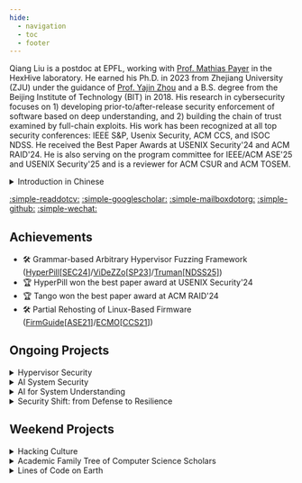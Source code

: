 ```yaml
---
hide:
  - navigation
  - toc
  - footer
---
```


Qiang Liu is a postdoc at EPFL, working with [Prof. Mathias
Payer](https://nebelwelt.net/) in the HexHive laboratory. He earned his Ph.D. in
2023 from Zhejiang University (ZJU) under the guidance of [Prof. Yajin
Zhou](https://yajin.org/) and a B.S. degree from the Beijing Institute of
Technology (BIT) in 2018. His research in cybersecurity focuses on 1) developing
prior-to/after-release security enforcement of software based on deep
understanding, and 2) building the chain of trust examined by full-chain
exploits. His work has been recognized at all top security conferences: IEEE
S&P, Usenix Security, ACM CCS, and ISOC NDSS. He received the Best Paper Awards
at USENIX Security'24 and ACM RAID'24. He is also serving on the program
committee for IEEE/ACM ASE'25 and USENIX Security'25 and is a reviewer for ACM
CSUR and ACM TOSEM.

<details style="margin-bottom:1em">
<summary>Introduction in Chinese</summary>
<div style="margin-top:1em; margin-bottom:1em; margin-left:2em">

刘强现为瑞士洛桑联邦理工学院（EPFL）HexHive 实验室的博士后研究员，合作导师为 Mathias Payer 教授。他于2023年博士毕业于浙江大学，师从周亚金教授。他的研究聚焦于系统安全，致力于从深层理解出发，在软件发布前后实现有效的安全保障机制，同时围绕真实攻击路径构建和验证可信执行链。他的多项研究成果已发表在 IEEE S&P、USENIX Security、ACM CCS 和 NDSS 等国际顶级安全会议上，并荣获USENIX Security 2024 和 ACM RAID 2024 最佳论文奖。同时，他是IEEE/ACM ASE 2025 与 USENIX Security 2025 的程序委员会委员，并为 ACM CSUR 和 ACM TOSEM 等期刊担任审稿人。

</div>
</details>

[:simple-readdotcv:](./Qiang_s_CV.pdf)
[:simple-googlescholar:](https://scholar.google.com/citations?user=fa1uB2sAAAAJ&hl=en)
[:simple-mailboxdotorg:](mailto:cyruscyliu@gmail.com)
[:simple-github:](https://github.com/cyruscyliu)
[:simple-wechat:](weixin://dl/chat?ocat01)

## Achievements

+ 🛠️ Grammar-based Arbitrary Hypervisor Fuzzing Framework
([HyperPill](https://github.com/HexHive/HyperPill)[[SEC24](./papers/hyperpill-sec24.pdf)]/[ViDeZZo](https://github.com/HexHive/videzzo)[[SP23](./papers/videzzo-sp23.pdf)]/[Truman](https://github.com/vul337/Truman)[[NDSS25]](./papers/truman-ndss25.pdf))
+ 🏆 HyperPill won the best paper award at USENIX Security'24
+ 🏆 Tango won the best paper award at ACM RAID'24
+ 🛠️ Partial Rehosting of Linux-Based Firmware
([FirmGuide](https://github.com/cyruscyliu/firmguide)[[ASE21](./papers/firmguide-ase21.pdf)]/[ECMO](https://github.com/valour01/ecmo)[[CCS21](./papers/ecmo-ccs21.pdf)])


## Ongoing Projects

<details>
<summary>Hypervisor Security</summary>
<div style="margin-top:1em; margin-bottom:1em; margin-left:2em">

With the rapid advancement and widespread adoption of AI, cloud computing is
experiencing renewed momentum. At the core of secure cloud infrastructure lies a
vulnerability-free hypervisor. Embracing a full-lifecycle security approach, our
research focuses on identifying and resolving hypervisor vulnerabilities prior
to release, while also developing complementary defenses to mitigate attacks in
production environments. To drive deeper insights, we also develop real-world
exploits targeting state-of-the-art hypervisors.

</div>
</details>

<details>
<summary>AI System Security</summary>
<div style="margin-top:1em; margin-bottom:1em; margin-left:2em">

The success of AI is fundamentally reshaping the entire computing stack, from
hardware to high-level software. As new codebases and specialized hardware
emerge to support AI workloads, longstanding security challenges are resurfacing
in modern contexts. Our research investigates security issues across multiple
layers of AI systems, focusing on compilers, interpreters, operating systems,
hypervisors, and heterogeneous hardware such as GPUs.

</div>
</details>

<details>
<summary>AI for System Understanding</summary>
<div style="margin-top:1em; margin-bottom:1em; margin-left:2em">

Modern system software has reached a scale and complexity that surpasses human
cognitive limits. No individual can realistically comprehend the full breadth of
its specifications, source code, reviews, and development history. This
overwhelming volume of information poses serious challenges to effective
auditing, debugging, and security analysis. We envision a super model—a fusion
of Large Language Models (LLMs) and Knowledge Graphs (KGs)—to bridge the gap
between human understanding and large-scale system software. By encoding both
structured knowledge (e.g., specifications, test results) and unstructured
knowledge (e.g., source code, review discussions, crash reports), this model
will provide a unified, intelligent interface for low-level system
comprehension. As a collaborative assistant, the super model will help
developers and researchers understand system intent, behavior, and evolution,
significantly reducing manual effort in navigating, maintaining, and securing
complex system software.


</div>
</details>

<details style="margin-bottom:1em">
<summary>Security Shift: from Defense to Resilience</summary>
<div style="margin-top:1em; margin-bottom:1em; margin-left:2em">

The evolution of computing has progressed through several transformative
milestones—from standalone systems to personal computing and the Web 2.0 era,
followed by large-scale computing and deep learning, and more recently, the rise
of foundation models and AI breakthroughs. As we move into the next era—defined
by ubiquitous computing and heterogeneous system architectures—security
challenges are becoming more complex and distributed. In this new landscape,
computing devices take many forms: personal, enterprise-grade, and embedded
systems, all interconnected through a global edge fabric. The scale and
diversity of these environments demand a unified software ecosystem and robust,
adaptable security frameworks. Crucially, the security paradigm must shift:
success is no longer measured solely by the ability to block attacks. Instead,
the focus must be on resilience—ensuring rapid recovery, minimizing downtime,
and maintaining business continuity after incidents. We propose a thin,
scalable, and formally verified minimum recovery system as a foundational layer
to meet this challenge, enabling reliable, system-wide restoration in the face
of growing threats.

</div>
</details>


## Weekend Projects

<details>
<summary>Hacking Culture</summary>
<div style="margin-top:1em; margin-bottom:1em; margin-left:2em">

We have focused too much on cool technology while neglecting the fun stories,
nerdy fonts, and meme creativity that are equally important. It's time to
systematically explore and celebrate hacking culture—not just to entertain
ourselves but also to inspire and attract more people to join us.  Parents can
raise children who are independent and creative, teachers can guides students
who are collaborative and competitive, and entrepreneurs can engage customers
who are eager to buy innovative products. Be classy and be cool!

</div>
</details>

<details>
<summary>Academic Family Tree of Computer Science Scholars</summary>
<div style="margin-top:1em; margin-bottom:1em; margin-left:2em">
</div>
</details>

<details>
<summary>Lines of Code on Earth</summary>
<div style="margin-top:1em; margin-bottom:1em; margin-left:2em">
</div>
</details>
